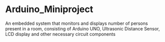 # Arduino_Miniproject
An embedded system that monitors and displays number of persons present in a room, consisting of Arduino UNO, Ultrasonic Distance Sensor, LCD display and other necessary circuit components
